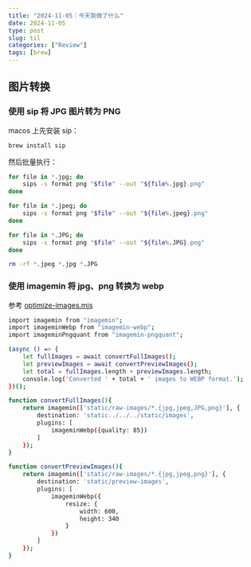 ```yaml
---
title: "2024-11-05｜今天我做了什么"
date: 2024-11-05
type: post
slug: til
categories: ["Review"]
tags: [brew]
---
```


## 图片转换

### 使用 sip 将 JPG 图片转为 PNG
macos 上先安装 sip：

```bash
brew install sip
```


然后批量执行：

```bash
for file in *.jpg; do
    sips -s format png "$file" --out "${file%.jpg}.png"
done

for file in *.jpeg; do
    sips -s format png "$file" --out "${file%.jpeg}.png"
done

for file in *.JPG; do
    sips -s format png "$file" --out "${file%.JPG}.png"
done

rm -rf *.jpeg *.jpg *.JPG
```

### 使用 imagemin 将 jpg、png 转换为 webp

参考 [optimize-images.mjs](https://github.com/chensoul/chensoul.github.io/blob/main/scripts/optimize-images.mjs)

```bash
import imagemin from "imagemin";
import imageminWebp from "imagemin-webp";
import imageminPngquant from "imagemin-pngquant";

(async () => {
    let fullImages = await convertFullImages();
    let previewImages = await convertPreviewImages();
    let total = fullImages.length + previewImages.length;
    console.log('Converted ' + total + ' images to WEBP format.');
})();

function convertFullImages(){
    return imagemin(['static/raw-images/*.{jpg,jpeg,JPG,png}'], {
        destination: 'static../../../static/images',
        plugins: [
            imageminWebp({quality: 85})
        ]
    });
}

function convertPreviewImages(){
    return imagemin(['static/raw-images/*.{jpg,jpeg,png}'], {
        destination: 'static/preview-images',
        plugins: [
            imageminWebp({
                resize: {
                    width: 600,
                    height: 340
                }
            })
        ]
    });
}
```